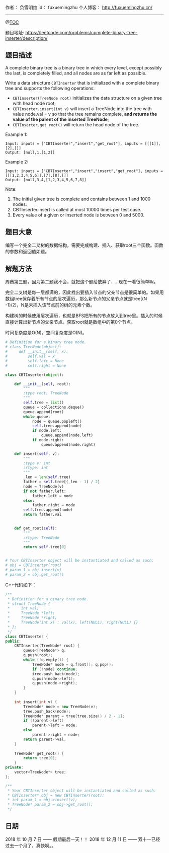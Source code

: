 
作者： 负雪明烛
id：	fuxuemingzhu
个人博客：	http://fuxuemingzhu.cn/

---
@[TOC](目录)

题目地址: https://leetcode.com/problems/complete-binary-tree-inserter/description/

## 题目描述

A complete binary tree is a binary tree in which every level, except possibly the last, is completely filled, and all nodes are as far left as possible.

Write a data structure ``CBTInserter`` that is initialized with a complete binary tree and supports the following operations:

- ``CBTInserter(TreeNode root)`` initializes the data structure on a given tree with head node root;
- ``CBTInserter.insert(int v)`` will insert a TreeNode into the tree with value node.val = v so that the tree remains complete, **and returns the value of the parent of the inserted TreeNode**;
- ``CBTInserter.get_root()`` will return the head node of the tree.
 

Example 1:

    Input: inputs = ["CBTInserter","insert","get_root"], inputs = [[[1]],[2],[]]
    Output: [null,1,[1,2]]

Example 2:

    Input: inputs = ["CBTInserter","insert","insert","get_root"], inputs = [[[1,2,3,4,5,6]],[7],[8],[]]
    Output: [null,3,4,[1,2,3,4,5,6,7,8]]
 

Note:

1. The initial given tree is complete and contains between 1 and 1000 nodes.
1. CBTInserter.insert is called at most 10000 times per test case.
1. Every value of a given or inserted node is between 0 and 5000.

## 题目大意

编写一个完全二叉树的数据结构，需要完成构建、插入、获取root三个函数。函数的参数和返回值如题。

## 解题方法

周赛第三题，因为第二题我不会，就把这个题给放弃了……现在一看很简单啊。

完全二叉树是每一层都满的，因此找出要插入节点的父亲节点是很简单的。如果用数组tree保存着所有节点的层次遍历，那么新节点的父亲节点就是tree[(N -1)/2]，N是未插入该节点前的树的元素个数。

构建树的时候使用层次遍历，也就是BFS把所有的节点放入到tree里。插入的时候直接计算出新节点的父亲节点。获取root就是数组中的第0个节点。

时间复杂度是O(N)，空间复杂度是O(N)。

```python
# Definition for a binary tree node.
# class TreeNode(object):
#     def __init__(self, x):
#         self.val = x
#         self.left = None
#         self.right = None

class CBTInserter(object):

    def __init__(self, root):
        """
        :type root: TreeNode
        """
        self.tree = list()
        queue = collections.deque()
        queue.append(root)
        while queue:
            node = queue.popleft()
            self.tree.append(node)
            if node.left:
                queue.append(node.left)
            if node.right:
                queue.append(node.right)

    def insert(self, v):
        """
        :type v: int
        :rtype: int
        """
        _len = len(self.tree)
        father = self.tree[(_len - 1) / 2]
        node = TreeNode(v)
        if not father.left:
            father.left = node
        else:
            father.right = node
        self.tree.append(node)
        return father.val
        

    def get_root(self):
        """
        :rtype: TreeNode
        """
        return self.tree[0]


# Your CBTInserter object will be instantiated and called as such:
# obj = CBTInserter(root)
# param_1 = obj.insert(v)
# param_2 = obj.get_root()
```

C++代码如下：

```cpp
/**
 * Definition for a binary tree node.
 * struct TreeNode {
 *     int val;
 *     TreeNode *left;
 *     TreeNode *right;
 *     TreeNode(int x) : val(x), left(NULL), right(NULL) {}
 * };
 */
class CBTInserter {
public:
    CBTInserter(TreeNode* root) {
        queue<TreeNode*> q;
        q.push(root);
        while (!q.empty()) {
            TreeNode* node = q.front(); q.pop();
            if (!node) continue;
            tree.push_back(node);
            q.push(node->left);
            q.push(node->right);
        }
    }
    
    int insert(int v) {
        TreeNode* node = new TreeNode(v);
        tree.push_back(node);
        TreeNode* parent = tree[tree.size() / 2 - 1];
        if (!parent->left)
            parent->left = node;
        else
            parent->right = node;
        return parent->val;
    }
    
    TreeNode* get_root() {
        return tree[0];
    }
private:
    vector<TreeNode*> tree;
};

/**
 * Your CBTInserter object will be instantiated and called as such:
 * CBTInserter* obj = new CBTInserter(root);
 * int param_1 = obj->insert(v);
 * TreeNode* param_2 = obj->get_root();
 */
```


## 日期

2018 年 10 月 7 日 —— 假期最后一天！！
2018 年 12 月 11 日 —— 双十一已经过去一个月了，真快啊。。
